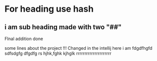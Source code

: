 # For heading use hash

## i am sub heading made with two "##"
FInal addition done

some lines about the project !!!
Changed in the intellij
here i am fdgdfhgfd sdfsdgfg dfgdfg rs 
hjhk,fghk
kjhglk
rrrrrrrrrrrrrrrrrrrrr
